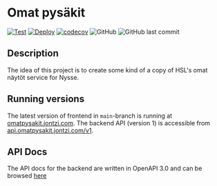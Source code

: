 # Omat pysäkit

[![Test](https://github.com/Jontzii/omat-pysakit/actions/workflows/Test.yml/badge.svg)](https://github.com/Jontzii/omat-pysakit/actions/workflows/Test.yml)
[![Deploy](https://github.com/Jontzii/omat-pysakit/actions/workflows/deploy.yml/badge.svg)](https://github.com/Jontzii/omat-pysakit/actions/workflows/deploy.yml)
[![codecov](https://codecov.io/gh/Jontzii/omat-pysakit/branch/main/graph/badge.svg?token=MOLC69P5VL)](https://codecov.io/gh/Jontzii/omat-pysakit)
![GitHub](https://img.shields.io/github/license/jontzii/omat-pysakit)
![GitHub last commit](https://img.shields.io/github/last-commit/jontzii/omat-pysakit)

## Description

The idea of this project is to create some kind of a copy of HSL's omat näytöt service for Nysse.

## Running versions

The latest version of frontend in `main`-branch is running at [omatpysakit.jontzi.com](https://omatpysakit.jontzi.com).
The backend API (version 1) is accessible from [api.omatpysakit.jontzi.com/v1](https://api.omatpysakit.jontzi.com/v1).

## API Docs

The API docs for the backend are written in OpenAPI 3.0 and can be browsed [here](https://app.swaggerhub.com/apis/jontzii/omat-pysakit/1.0.0)

